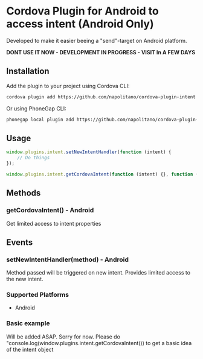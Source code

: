 # Cordova Plugin for Android to access intent (Android Only)

Developed to make it easier beeing a "send"-target on Android platform. 

**DONT USE IT NOW - DEVELOPMENT IN PROGRESS - VISIT In A FEW DAYS**

## Installation

Add the plugin to your project using Cordova CLI:

```bash
cordova plugin add https://github.com/napolitano/cordova-plugin-intent
```
Or using PhoneGap CLI:

```bash
phonegap local plugin add https://github.com/napolitano/cordova-plugin-intent
```

## Usage

```js
window.plugins.intent.setNewIntentHandler(function (intent) {
    // Do things
});
```

```js
window.plugins.intent.getCordovaIntent(function (intent) {}, function () {});
```


## Methods

### getCordovaIntent() - Android
Get limited access to intent properties

## Events

### setNewIntentHandler(method) - Android
Method passed will be triggered on new intent. Provides limited access to the new intent. 


### Supported Platforms

- Android


### Basic example

Will be added ASAP. Sorry for now. Please do "console.log(window.plugins.intent.getCordovaIntent()) to get a basic idea of the intent object
